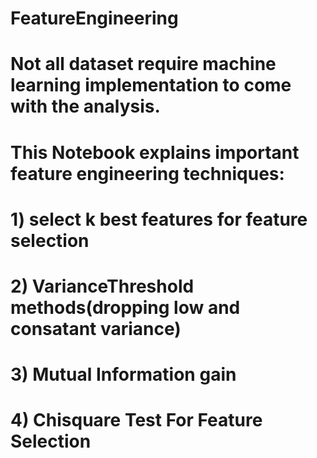 # FeatureEngineering
# Not all dataset require machine learning implementation to come with the analysis.
# This Notebook explains important feature engineering techniques:
# 1) select k best features for feature selection
# 2) VarianceThreshold methods(dropping low and consatant variance)
# 3) Mutual Information gain
# 4) Chisquare Test For Feature Selection
